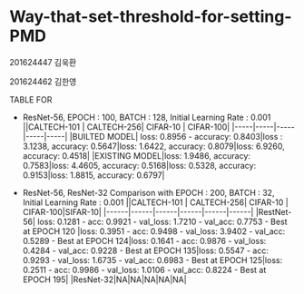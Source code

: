 # Way-that-set-threshold-for-setting-PMD
 201624447 김욱환 
 
 201624462 김한영


TABLE FOR 
 * ResNet-56, EPOCH : 100, BATCH : 128, Initial Learning Rate : 0.001
     ||CALTECH-101 | CALTECH-256| CIFAR-10 | CIFAR-100|
     |-----|-----|-----|-----|-----|
     |BUILTED MODEL| loss: 0.8956 - accuracy: 0.8403|loss : 3.1238, accuracy: 0.5647|loss: 1.6422, accuracy: 0.8079|loss: 6.9260, accuracy: 0.4518|
     |EXISTING MODEL|loss: 1.9486, accuracy: 0.7583|loss: 4.4605, accuracy: 0.5168|loss: 0.5328, accuracy: 0.9153|loss: 1.8815, accuracy: 0.6797|

 * ResNet-56, ResNet-32 Comparison with EPOCH : 200, BATCH : 32, Initial Learning Rate : 0.001
      ||CALTECH-101 | CALTECH-256| CIFAR-10 | CIFAR-100|SIFAR-10|
      |------|------|------|------|------|------|
      |RestNet-56| loss: 0.1281 - acc: 0.9921 - val_loss: 1.7210 - val_acc: 0.7753 - Best at EPOCH 120 |loss: 0.3951 - acc: 0.9498 - val_loss: 3.9402 - val_acc: 0.5289 - Best at EPOCH 124|loss: 0.1641 - acc: 0.9876 - val_loss: 0.4284 - val_acc: 0.9228 - Best at EPOCH 135|loss: 0.5547 - acc: 0.9293 - val_loss: 1.6735 - val_acc: 0.6983 - Best at EPOCH 125|loss: 0.2511 - acc: 0.9986 - val_loss: 1.0106 - val_acc: 0.8224 - Best at EPOCH 195|
      |ResNet-32|NA|NA|NA|NA|NA|
